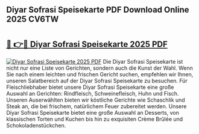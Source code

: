 ## Diyar Sofrasi Speisekarte PDF Download Online 2025 CV6TW

# <h2><a href="http://gccceg.nevu.top/?p=Diyar+Sofrasi+Speisekarte">🔗 👉🔴 Diyar Sofrasi Speisekarte 2025 PDF</a></h2>

[![Diyar Sofrasi Speisekarte 2025 PDF](https://i.imgur.com/dBaPXMq.png)](http://gccceg.nevu.top/?p=Diyar+Sofrasi+Speisekarte)
Die Diyar Sofrasi Speisekarte ist nicht nur eine Liste von Gerichten, sondern auch die Kunst der Wahl. Wenn Sie nach einem leichten und frischen Gericht suchen, empfehlen wir Ihnen, unseren Salatbereich auf der Diyar Sofrasi Speisekarte zu besuchen. Für Fleischliebhaber bietet unsere Diyar Sofrasi Speisekarte eine große Auswahl an Gerichten: Rindfleisch, Schweinefleisch, Huhn und Fisch. Unseren Auserwählten bieten wir köstliche Gerichte wie Schaschlik und Steak an, die bei frischem, natürlichem Feuer zubereitet werden. Unsere Diyar Sofrasi Speisekarte bietet eine große Auswahl an Desserts, von klassischen Torten und Kuchen bis hin zu exquisiten Crème Brûlée und Schokoladenstückchen.
